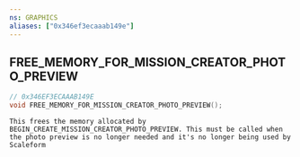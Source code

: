```yaml
---
ns: GRAPHICS
aliases: ["0x346ef3ecaaab149e"]
---
```

## FREE_MEMORY_FOR_MISSION_CREATOR_PHOTO_PREVIEW

```c
// 0x346EF3ECAAAB149E
void FREE_MEMORY_FOR_MISSION_CREATOR_PHOTO_PREVIEW();
```

```
This frees the memory allocated by BEGIN_CREATE_MISSION_CREATOR_PHOTO_PREVIEW. This must be called when the photo preview is no longer needed and it's no longer being used by Scaleform
```
